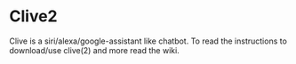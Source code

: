 # Clive2
Clive is a siri/alexa/google-assistant like chatbot.
To read the instructions to download/use clive(2) and more
read the wiki.
